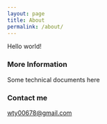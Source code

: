 ```yaml
---
layout: page
title: About
permalink: /about/
---
```


Hello world!

### More Information

Some technical documents here

### Contact me

[wty00678@gmail.com](mailto:wty00678@gmail.com)
